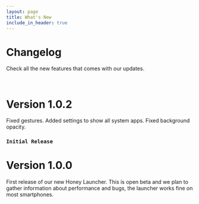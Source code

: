 ```yaml
---
layout: page
title: What's New
include_in_header: true
---
```


# Changelog
Check all the new features that comes with our updates. 

<br>



# **Version 1.0.2**
Fixed gestures.
Added settings to show all system apps.
Fixed background opacity.


### `Initial Release`
# **Version 1.0.0**
First release of our new Honey Launcher. This is open beta and we plan to gather information about performance and bugs, the launcher works fine on most smartphones.


<br>
